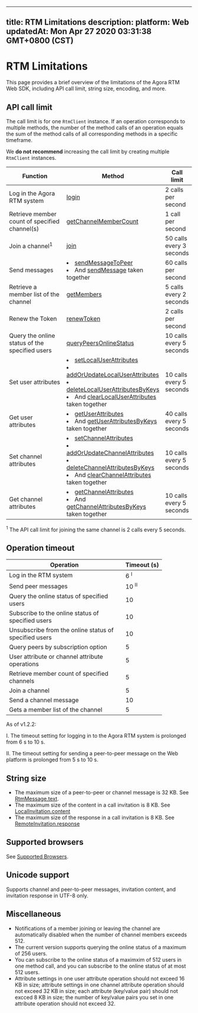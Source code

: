 
---
title: RTM Limitations
description: 
platform: Web
updatedAt: Mon Apr 27 2020 03:31:38 GMT+0800 (CST)
---
# RTM Limitations

This page provides a brief overview of the limitations of the Agora RTM Web SDK, including API call limit, string size, encoding, and more.

## API call limit

The call limit is for one <code>RtmClient</code> instance. If an operation corresponds to multiple methods, the number of the method calls of an operation equals the sum of the method calls of all corresponding methods in a specific timeframe.

<div class="alert note">We <b>do not recommend</b> increasing the call limit by creating multiple <code>RtmClient</code> instances.</div>

| Function                                                    | Method                                                       | Call limit                 |
| ----------------------------------------------------------- | ------------------------------------------------------------ | ------------------------------ |
| Log in the Agora RTM system                                | [login](https://docs.agora.io/en/Real-time-Messaging/API%20Reference/RTM_web/classes/rtmclient.html#login) | 2 calls per second         |
| Retrieve member count of specified channel(s) | [getChannelMemberCount](https://docs.agora.io/en/Real-time-Messaging/API%20Reference/RTM_web/classes/rtmclient.html#getchannelmembercount) | 1 call per second |
| Join a channel<sup>1</sup> | [join](https://docs.agora.io/en/Real-time-Messaging/API%20Reference/RTM_web/classes/rtmchannel.html#join) | 50 calls every 3 seconds |
| Send messages | <li>[sendMessageToPeer](https://docs.agora.io/en/Real-time-Messaging/API%20Reference/RTM_web/classes/rtmclient.html#sendmessagetopeer) <li> And [sendMessage](https://docs.agora.io/en/Real-time-Messaging/API%20Reference/RTM_web/classes/rtmchannel.html#sendmessage) taken together | 60 calls per second          |
| Retrieve a member list of the channel                      | [getMembers](https://docs.agora.io/en/Real-time-Messaging/API%20Reference/RTM_web/classes/rtmchannel.html#getmembers) | 5 calls every 2 seconds |
| Renew the Token        | [renewToken](https://docs.agora.io/en/Real-time-Messaging/API%20Reference/RTM_web/classes/rtmclient.html#renewtoken) | 2 calls per second         |
| Query the online status of the specified users            | [queryPeersOnlineStatus](https://docs.agora.io/en/Real-time-Messaging/API%20Reference/RTM_web/classes/rtmclient.html#querypeersonlinestatus) | 10 calls every 5 seconds        |
| Set user attributes | <li>[setLocalUserAttributes](https://docs.agora.io/en/Real-time-Messaging/API%20Reference/RTM_web/classes/rtmclient.html#setlocaluserattributes)<li>[addOrUpdateLocalUserAttributes](https://docs.agora.io/en/Real-time-Messaging/API%20Reference/RTM_web/classes/rtmclient.html#addorupdatelocaluserattributes)<li>[deleteLocalUserAttributesByKeys](https://docs.agora.io/en/Real-time-Messaging/API%20Reference/RTM_web/classes/rtmclient.html#deletelocaluserattributesbykeys)<li>And [clearLocalUserAttributes](https://docs.agora.io/en/Real-time-Messaging/API%20Reference/RTM_web/classes/rtmclient.html#clearlocaluserattributes) taken together | 10 calls every 5 seconds          |
| Get user attributes | <li>[getUserAttributes](https://docs.agora.io/en/Real-time-Messaging/API%20Reference/RTM_web/classes/rtmclient.html#getuserattributes)<li>And [getUserAttributesByKeys](https://docs.agora.io/en/Real-time-Messaging/API%20Reference/RTM_web/classes/rtmclient.html#getuserattributesbykeys) taken together | 40 calls every 5 seconds          |
| Set channel attributes | <li>[setChannelAttributes](https://docs.agora.io/en/Real-time-Messaging/API%20Reference/RTM_web/classes/rtmclient.html#setchannelattributes)<li>[addOrUpdateChannelAttributes](https://docs.agora.io/en/Real-time-Messaging/API%20Reference/RTM_web/classes/rtmclient.html#addorupdatechannelattributes)<li>[deleteChannelAttributesByKeys](https://docs.agora.io/en/Real-time-Messaging/API%20Reference/RTM_web/classes/rtmclient.html#deletechannelattributesbykeys)<li>And [clearChannelAttributes](https://docs.agora.io/en/Real-time-Messaging/API%20Reference/RTM_web/classes/rtmclient.html#clearchannelattributes) taken together | 10 calls every 5 seconds          |
| Get channel attributes | <li>[getChannelAttributes](https://docs.agora.io/en/Real-time-Messaging/API%20Reference/RTM_web/classes/rtmclient.html#getchannelattributes)<li>And [getChannelAttributesByKeys](https://docs.agora.io/en/Real-time-Messaging/API%20Reference/RTM_web/classes/rtmclient.html#getchannelattributesbykeys) taken together | 10 calls every 5 seconds          |

<div class="alert note"><sup>1</sup> The API call limit for joining the same channel is 2 calls every 5 seconds.</div>

## Operation timeout

<style> table th:first-of-type {     width: 300px; } th:third-of-type {     width: 100px; }</style>

| Operation | Timeout (s) | 
| ---------------- | ---------------- | 
| Log in the RTM system   | 6 <sup>I</sup>   | 
| Send peer messages  | 10  <sup>II</sup>    | 
| Query the online status of specified users  | 10     | 
| Subscribe to the online status of specified users  | 10     | 
| Unsubscribe from the online status of specified users  | 10     | 
| Query peers by subscription option  | 5     | 
| User attribute or channel attribute operations  | 5     | 
| Retrieve member count of specified channels  | 5    | 
| Join a channel  | 5    | 
| Send a channel message| 10    | 
| Gets a member list of the channel  | 5   | 


 
<div class="alert note">As of v1.2.2: <p>I. The timeout setting for logging in to the Agora RTM system is prolonged from 6 s to 10 s. <p>II. The timeout setting for sending a peer-to-peer message on the Web platform is prolonged from 5 s to 10 s. </div>
 

## String size

- The maximum size of a peer-to-peer or channel message is 32 KB. See [RtmMessage.text](https://docs.agora.io/en/Real-time-Messaging/API%20Reference/RTM_web/interfaces/rtmtextmessage.html#text).
- The maximum size of the content in a call invitation is 8 KB. See [LocalInvitation.content](https://docs.agora.io/en/Real-time-Messaging/API%20Reference/RTM_web/classes/localinvitation.html#content)
- The maximum size of the response in a call invitation is 8 KB. See [RemoteInvitation.response](https://docs.agora.io/en/Real-time-Messaging/API%20Reference/RTM_web/classes/remoteinvitation.html#response)
	
## Supported browsers
	
See [Supported Browsers](https://docs.agora.io/en/Real-time-Messaging/messaging_web?platform=Web#prerequisites).

## Unicode support 

Supports channel and peer-to-peer messages, invitation content, and invitation response in UTF-8 only. 


## Miscellaneous 

- Notifications of a member joining or leaving the channel are automatically disabled when the number of channel members exceeds 512.
- The current version supports querying the online status of a maximum of 256 users.
- You can subscribe to the online status of a maximxim of 512 users in one method call, and you can subscribe to the online status of at most 512 users. 
- Attribute settings in one user attribute operation should not exceed 16 KB in size; attribute settings in one channel attribute operation should not exceed 32 KB in size; each attribute (key/value pair) should not excced 8 KB in size; the number of key/value pairs you set in one attribute operation should not exceed 32. 
